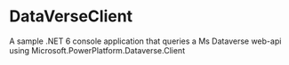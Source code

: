 # DataVerseClient
A sample .NET 6 console application that queries a Ms Dataverse web-api using Microsoft.PowerPlatform.Dataverse.Client
